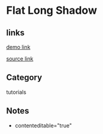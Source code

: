 # Flat Long Shadow

## links
[demo link](https://aldopolojr.github.io/flat-long-shadow/)

[source link](https://youtu.be/xrmdn1t5moA)

## Category
tutorials

## Notes
- contenteditable="true"